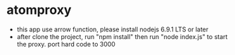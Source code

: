 # atomproxy

* this app use arrow function, please install nodejs 6.9.1 LTS or later
* after clone the project, run "npm install" then run  "node index.js" to start the proxy. port hard code to 3000
